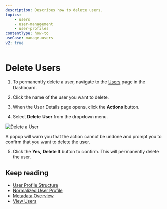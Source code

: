 ```yaml
---
description: Describes how to delete users.
topics:
    - users
    - user-management
    - user-profiles
contentType: how-to
useCase: manage-users
v2: true
---
```

# Delete Users

1. To permanently delete a user, navigate to the [Users](${manage_url}/#/users) page in the Dashboard. 

2. Click the name of the user you want to delete. 

3. When the User Details page opens, click the **Actions** button. 

4. Select **Delete User** from the dropdown menu.

![Delete a User](/media/articles/user-profile/user4.png)

A popup will warn you that the action cannot be undone and prompt you to confirm that you want to delete the user. 

5. Click the **Yes, Delete It** button to confirm. This will permanently delete the user.

## Keep reading

* [User Profile Structure](/users/references/user-profile-structure)
* [Normalized User Profile](/users/normalized)
* [Metadata Overview](/users/concepts/overview-user-metadata)
* [View Users](/users/guides/view-users)
